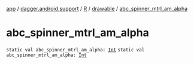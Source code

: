 [app](../../../index.md) / [dagger.android.support](../../index.md) / [R](../index.md) / [drawable](index.md) / [abc_spinner_mtrl_am_alpha](./abc_spinner_mtrl_am_alpha.md)

# abc_spinner_mtrl_am_alpha

`static val abc_spinner_mtrl_am_alpha: `[`Int`](https://kotlinlang.org/api/latest/jvm/stdlib/kotlin/-int/index.html)
`static val abc_spinner_mtrl_am_alpha: `[`Int`](https://kotlinlang.org/api/latest/jvm/stdlib/kotlin/-int/index.html)